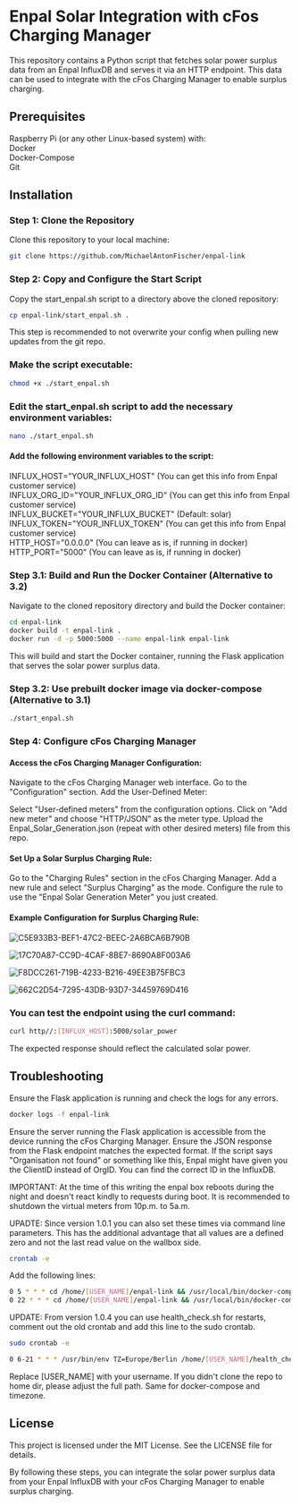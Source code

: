 # Enpal Solar Integration with cFos Charging Manager

This repository contains a Python script that fetches solar power surplus data from an Enpal InfluxDB and serves it via an HTTP endpoint. This data can be used to integrate with the cFos Charging Manager to enable surplus charging.

## Prerequisites
Raspberry Pi (or any other Linux-based system) with:<br />
Docker<br />
Docker-Compose<br />
Git<br />

## Installation

### Step 1: Clone the Repository
Clone this repository to your local machine:

```bash
git clone https://github.com/MichaelAntonFischer/enpal-link
```

### Step 2: Copy and Configure the Start Script
Copy the start_enpal.sh script to a directory above the cloned repository:

```bash
cp enpal-link/start_enpal.sh .
```
This step is recommended to not overwrite your config when pulling new updates from the git repo.

### Make the script executable:

```bash
chmod +x ./start_enpal.sh
```

### Edit the start_enpal.sh script to add the necessary environment variables:

```bash
nano ./start_enpal.sh
```

#### Add the following environment variables to the script:

INFLUX_HOST="YOUR_INFLUX_HOST" (You can get this info from Enpal customer service)<br />
INFLUX_ORG_ID="YOUR_INFLUX_ORG_ID" (You can get this info from Enpal customer service)<br />
INFLUX_BUCKET="YOUR_INFLUX_BUCKET" (Default: solar)<br />
INFLUX_TOKEN="YOUR_INFLUX_TOKEN" (You can get this info from Enpal customer service)<br />
HTTP_HOST="0.0.0.0" (You can leave as is, if running in docker)<br />
HTTP_PORT="5000" (You can leave as is, if running in docker)<br />

### Step 3.1: Build and Run the Docker Container (Alternative to 3.2)
Navigate to the cloned repository directory and build the Docker container:

```bash
cd enpal-link
docker build -t enpal-link .
docker run -d -p 5000:5000 --name enpal-link enpal-link
```

This will build and start the Docker container, running the Flask application that serves the solar power surplus data.

### Step 3.2: Use prebuilt docker image via docker-compose (Alternative to 3.1)
```bash
./start_enpal.sh
```

### Step 4: Configure cFos Charging Manager
#### Access the cFos Charging Manager Configuration:

Navigate to the cFos Charging Manager web interface.
Go to the "Configuration" section.
Add the User-Defined Meter:

Select "User-defined meters" from the configuration options.
Click on "Add new meter" and choose "HTTP/JSON" as the meter type.
Upload the Enpal_Solar_Generation.json (repeat with other desired meters) file from this repo.

#### Set Up a Solar Surplus Charging Rule:

Go to the "Charging Rules" section in the cFos Charging Manager.
Add a new rule and select "Surplus Charging" as the mode.
Configure the rule to use the "Enpal Solar Generation Meter" you just created.

#### Example Configuration for Surplus Charging Rule:
![C5E933B3-BEF1-47C2-BEEC-2A6BCA6B790B](https://github.com/MichaelAntonFischer/enpal-link/assets/93607398/b6a0688f-075f-4ba8-8b62-b2e5247ece27)

![17C70A87-CC9D-4CAF-8BE7-8690A8F003A6](https://github.com/MichaelAntonFischer/enpal-link/assets/93607398/0f45e0ac-276c-40e2-ac22-56fe7732cd82)

![F8DCC261-719B-4233-B216-49EE3B75FBC3](https://github.com/MichaelAntonFischer/enpal-link/assets/93607398/0b213aea-8797-456a-a3b2-dce3fc153183)

![662C2D54-7295-43DB-93D7-34459769D416](https://github.com/MichaelAntonFischer/enpal-link/assets/93607398/d9c02426-fb3e-487f-ba8e-23739b82eb98)

### You can test the endpoint using the curl command:

```bash
curl http//:[INFLUX_HOST]:5000/solar_power
```

The expected response should reflect the calculated solar power.

## Troubleshooting

Ensure the Flask application is running and check the logs for any errors.
```bash
docker logs -f enpal-link
```
Ensure the server running the Flask application is accessible from the device running the cFos Charging Manager.
Ensure the JSON response from the Flask endpoint matches the expected format.
If the script says "Organisation not found" or something like this, Enpal might have given you the ClientID instead of OrgID. You can find the correct ID in the InfluxDB.

IMPORTANT:
At the time of this writing the enpal box reboots during the night and doesn't react kindly to requests during boot. It is recommended to shutdown the virtual meters from 10p.m. to 5a.m.

UPADTE: Since version 1.0.1 you can also set these times via command line parameters. This has the additional advantage that all values are a defined zero and not the last read value on the wallbox side.

```bash
crontab -e
```
Add the following lines:
```bash
0 5 * * * cd /home/[USER_NAME]/enpal-link && /usr/local/bin/docker-compose up -d >>>
0 22 * * * cd /home/[USER_NAME]/enpal-link && /usr/local/bin/docker-compose down >>>
```
UPDATE:
From version 1.0.4 you can use health_check.sh for restarts, comment out the old crontab and add this line to the sudo crontab.
```bash
sudo crontab -e
```
```bash
0 6-21 * * * /usr/bin/env TZ=Europe/Berlin /home/[USER_NAME]/health_check.sh >> /home/[USER_NAME]/health_check.log 2>&1
```

Replace [USER_NAME] with your username. If you didn't clone the repo to home dir, please adjust the full path. Same for docker-compose and timezone.


## License

This project is licensed under the MIT License. See the LICENSE file for details.

By following these steps, you can integrate the solar power surplus data from your Enpal InfluxDB with your cFos Charging Manager to enable surplus charging.
